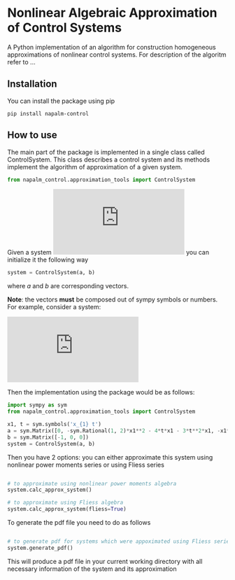 # Nonlinear Algebraic Approximation of Control Systems

A Python implementation of an algorithm for construction homogeneous 
approximations of nonlinear control systems. For description of the algoritm refer to ...

## Installation

You can install the package using pip

```
pip install napalm-control
```

## How to use

The main part of the package is implemented in a single class called ControlSystem. This class describes a control system and its methods implement the algorithm of approximation of a given system.

```python
from napalm_control.approximation_tools import ControlSystem
```

Given a system ![equation](https://latex.codecogs.com/gif.latex?%5Cdot%7Bx%7D%3Da%28t%2Cx%29%20&plus;%20b%28t%2Cx%29u)
you can initialize it the following way

```python
system = ControlSystem(a, b)
```

where _a_ and _b_ are corresponding vectors.

__Note__: the vectors __must__ be composed out of sympy symbols or numbers.
For example, consider a system:


![equation](https://latex.codecogs.com/gif.latex?%5Cleft%5C%7B%20%5Cbegin%7Baligned%7D%20%5Cdot%20x_1%20%26%3D%20-u%20%5C%5C%20%5Cdot%20x_2%20%26%3D%20-%5Cfrac12x_1%5E2-4tx_1-3t%5E2x_1%20%5C%5C%20%5Cdot%20x_3%20%26%3D%20-x_1%5E2-2tx_1-3t%5E2x_1%20%5Cend%7Baligned%7D%20%5Cright.)

Then the implementation using the package would be as follows:
```python
import sympy as sym
from napalm_control.approximation_tools import ControlSystem

x1, t = sym.symbols('x_{1} t')
a = sym.Matrix([0, -sym.Rational(1, 2)*x1**2 - 4*t*x1 - 3*t**2*x1, -x1**2 - 2*t*x1 - 3*t**2*x1])
b = sym.Matrix([-1, 0, 0])
system = ControlSystem(a, b)
```

Then you have 2 options: you can either approximate this system using nonlinear power moments series or using Fliess series

```python

# to approximate using nonlinear power moments algebra
system.calc_approx_system()

# to approximate using Fliess algebra
system.calc_approx_system(fliess=True)

```

To generate the pdf file you need to do as follows

```python

# to generate pdf for systems which were appoximated using Fliess series additional argument fliess=True
system.generate_pdf()

```

This will produce a pdf file in your current working directory with all necessary information of the system and its approximation

